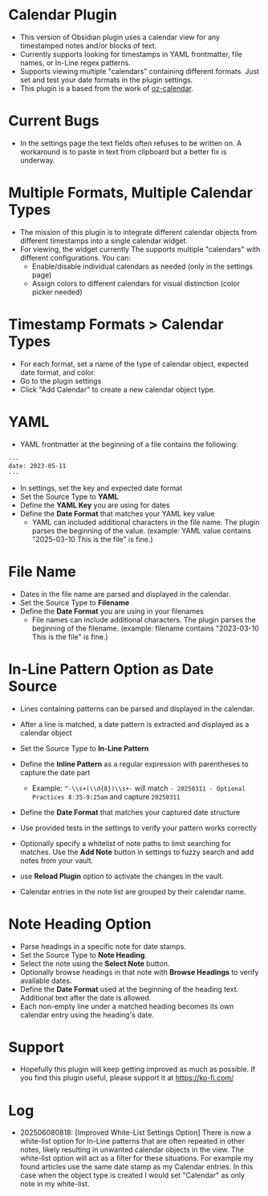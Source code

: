 # Calendar Plugin
- This version of Obsidian plugin uses a calendar view for any timestamped notes and/or blocks of text.
- Currently supports looking for timestamps in YAML frontmatter, file names, or In-Line regex patterns.
- Supports viewing multiple "calendars" containing different formats. Just set and test your date formats in the plugin settings.
- This plugin is a based from the work of [oz-calendar](https://github.com/ozntel/oz-calendar).

# Current Bugs
- In the settings page the text fields often refuses to be written on. A workaround is to paste in text from clipboard but a better fix is underway.

# Multiple Formats, Multiple Calendar Types
- The mission of this plugin is to integrate different calendar objects from different timestamps into a single calendar widget.
- For viewing, the widget currently The supports multiple "calendars" with different configurations. You can:
    - Enable/disable individual calendars as needed (only in the settings page)
    - Assign colors to different calendars for visual distinction (color picker needed)

# Timestamp Formats > Calendar Types
- For each format, set a name of the type of calendar object, expected date format, and color.
- Go to the plugin settings
- Click "Add Calendar" to create a new calendar object type.

# YAML

- YAML frontmatter at the beginning of a file contains the following:

```
---
date: 2023-05-11
---
```

- In settings, set the key and expected date format
- Set the Source Type to **YAML**
- Define the **YAML Key** you are using for dates
- Define the **Date Format** that matches your YAML key value
    - YAML can included additional characters in the file name. The plugin parses the beginning of the value. (example: YAML value contains "2025-03-10 This is the file" is fine.)

# File Name

- Dates in the file name are parsed and displayed in the calendar.
- Set the Source Type to **Filename**
- Define the **Date Format** you are using in your filenames
    - File names can include additional characters. The plugin parses the beginning of the filename. (example: filename contains "2023-03-10 This is the file" is fine.)

# In-Line Pattern Option as Date Source

- Lines containing patterns can be parsed and displayed in the calendar.
- After a line is matched, a date pattern is extracted and displayed as a calendar object
- Set the Source Type to **In-Line Pattern**
- Define the **Inline Pattern** as a regular expression with parentheses to capture the date part
    - Example: `^-\\s+(\\d{8})\\s+-` will match `- 20250311 - Optional Practices 8:35-9:25am` and capture `20250311`
- Define the **Date Format** that matches your captured date structure
- Use provided tests in the settings to verify your pattern works correctly
- Optionally specify a whitelist of note paths to limit searching for matches. Use the **Add Note** button in settings to fuzzy search and add notes from your vault.


- use **Reload Plugin** option to activate the changes in the vault.
- Calendar entries in the note list are grouped by their calendar name.

# Note Heading Option

- Parse headings in a specific note for date stamps.
- Set the Source Type to **Note Heading**.
- Select the note using the **Select Note** button.
- Optionally browse headings in that note with **Browse Headings** to verify available dates.
- Define the **Date Format** used at the beginning of the heading text. Additional text after the date is allowed.
- Each non-empty line under a matched heading becomes its own calendar entry using the heading's date.

# Support
- Hopefully this plugin will keep getting improved as much as possible. If you find this plugin useful, please support it at https://ko-fi.com/

# Log
- 202506080818: [Improved White-List Settings Option] There is now a white-list option for In-Line patterns that are often repeated in other notes, likely resulting in unwanted calendar objects in the view. The white-list option will act as a filter for these situations. For example my found articles use the same date stamp as my Calendar entries. In this case when the object type is created I would set "Calendar" as only note in my white-list.